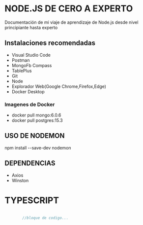 
# NODE.JS DE CERO A EXPERTO 

Documentación de mi viaje de aprendizaje de Node.js desde nivel principiante hasta experto


## Instalaciones recomendadas

- Visual Studio Code
- Postman
- MongoFb Compass
- TablePlus
- Git
- Node
- Explorador Web(Google Chrome,Firefox,Edge)
- Docker Desktop

### Imagenes de Docker
* docker pull mongo:6.0.6
* docker pull postgres:15.3

## USO DE NODEMON

npm install --save-dev nodemon

## DEPENDENCIAS
- Axios
- Winston

# TYPESCRIPT

```java
		
		//bloque de codigo...
		

